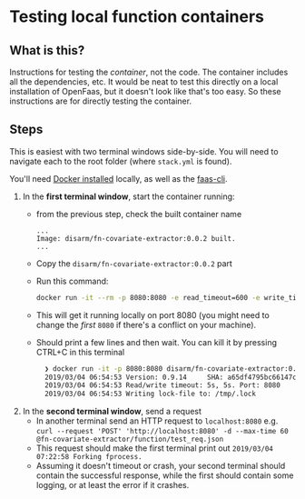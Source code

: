 # Testing local function containers

## What is this?

Instructions for testing the _container_, not the code. The container includes all the dependencies, etc. It would be neat to test this directly on a local installation of OpenFaas, but it doesn't look like that's too easy. So these instructions are for directly testing the container.

## Steps

This is easiest with two terminal windows side-by-side. You will need to navigate each to the root folder (where `stack.yml` is found).

You'll need [Docker installed](https://runnable.com/docker/install-docker-on-macos) locally, as well as the [faas-cli](https://docs.openfaas.com/cli/install/).


1. In the **first terminal window**, start the container running:
    * from the previous step, check the built container name 
      ```
      ...
      Image: disarm/fn-covariate-extractor:0.0.2 built.
      ...
      ```   
    * Copy the `disarm/fn-covariate-extractor:0.0.2` part
    * Run this command: 
    
      ```bash
      docker run -it --rm -p 8080:8080 -e read_timeout=600 -e write_timeout=600 -e exec_timeout=600 -e combine_output=false disarm/fn-covariate-extractor:0.0.2
      ```
      
    * This will get it running locally on port 8080 (you might need to change the _first_ `8080` if there's a conflict on your machine).
    * Should print a few lines and then wait. You can kill it by pressing CTRL+C in this terminal 

      ```bash
        ❯ docker run -it -p 8080:8080 disarm/fn-covariate-extractor:0.0.2
        2019/03/04 06:54:53 Version: 0.9.14     SHA: a65df4795bc66147c41161c48bfd4c72f60c7434
        2019/03/04 06:54:53 Read/write timeout: 5s, 5s. Port: 8080
        2019/03/04 06:54:53 Writing lock-file to: /tmp/.lock
      ```
1. In the **second terminal window**, send a request
    * In another terminal send an HTTP request to `localhost:8080` e.g. `curl --request 'POST' 'http://localhost:8080' -d --max-time 60 @fn-covariate-extractor/function/test_req.json`
    * This request should make the first terminal print out `2019/03/04 07:22:58 Forking fprocess.`
    * Assuming it doesn't timeout or crash, your second terminal should contain the successful response, while the first should contain some logging, or at least the error if it crashes.

